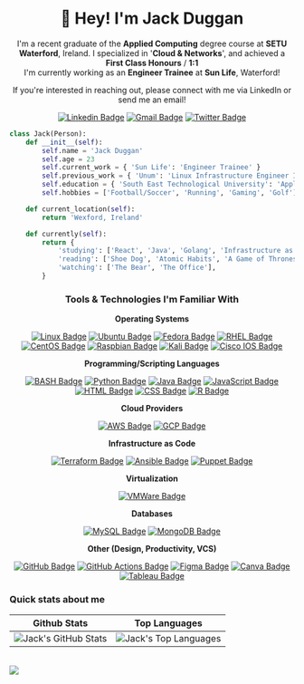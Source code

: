 
<!---
jackjduggan/jackjduggan is a ✨ special ✨ repository because its `README.md` (this file) appears on your GitHub profile.
You can click the Preview link to take a look at your changes.
--->

<h1 align="center">👋 Hey! I'm Jack Duggan</h1>

<p align="center">
I'm a recent graduate of the <strong>Applied Computing</strong> degree course at <strong>SETU Waterford</strong>, Ireland. I specialized in '<strong>Cloud & Networks</strong>', and achieved a <strong>First Class Honours</strong> / <strong>1:1</strong><br>
I'm currently working as an <strong>Engineer Trainee</strong> at <strong>Sun Life</strong>, Waterford!
</p>

<p align="center">
If you're interested in reaching out, please connect with me via LinkedIn or send me an email! 
</p>

<div align="center">
  
[![Linkedin Badge](https://img.shields.io/badge/-jackduggan-blue?style=flat-square&logo=Linkedin&logoColor=white&link=https://www.linkedin.com/in/jackduggan/)](https://www.linkedin.com/in/jackduggan/)
[![Gmail Badge](https://img.shields.io/badge/-jackjduggan01@gmail.com-c14438?style=flat-square&logo=Gmail&logoColor=white&link=mailto:jackjduggan01@gmail.com)](mailto:jackjduggan01@gmail.com)
[![Twitter Badge](https://img.shields.io/badge/-@jackjduggan-000000?style=flat-square&logo=x&logoColor=white&link=https://twitter.com/jackjduggan/)](https://twitter.com/jackjduggan/)

</div>

```python
class Jack(Person):
    def __init__(self):
        self.name = 'Jack Duggan'
        self.age = 23
        self.current_work = { 'Sun Life': 'Engineer Trainee' }
        self.previous_work = { 'Unum': 'Linux Infrastructure Engineer Intern' }
        self.education = { 'South East Technological University': 'Applied Computing (Cloud & Networks)'}
        self.hobbies = ['Football/Soccer', 'Running', 'Gaming', 'Golf']

    def current_location(self):
        return 'Wexford, Ireland'

    def currently(self):
        return {
            'studying': ['React', 'Java', 'Golang', 'Infrastructure as Code'],
            'reading': ['Shoe Dog', 'Atomic Habits', 'A Game of Thrones'],
            'watching': ['The Bear', 'The Office'],
        }
```

<div align="center">
  <h3 align="center">Tools & Technologies I'm Familiar With</h3>

  <div align="center">
    <p><strong>Operating Systems</strong></p>
    
[![Linux Badge](https://img.shields.io/badge/-Linux-FCC624?style=flat-square&logo=linux&logoColor=black)]()
[![Ubuntu Badge](https://img.shields.io/badge/-Ubuntu-E95420?style=flat-square&logo=ubuntu&logoColor=white)]()
[![Fedora Badge](https://img.shields.io/badge/-Fedora-51A2DA?style=flat-square&logo=fedora&logoColor=white)]()
[![RHEL Badge](https://img.shields.io/badge/-RHEL-EE0000?style=flat-square&logo=redhat&logoColor=white)]()
[![CentOS Badge](https://img.shields.io/badge/-CentOS-262577?style=flat-square&logo=centos&logoColor=white)]()
[![Raspbian Badge](https://img.shields.io/badge/-Raspbian-A22846?style=flat-square&logo=raspberrypi&logoColor=white)]()
[![Kali Badge](https://img.shields.io/badge/-Kali-557C94?style=flat-square&logo=kalilinux&logoColor=white)]()
[![Cisco IOS Badge](https://img.shields.io/badge/-Cisco_IOS-1BA0D7?style=flat-square&logo=cisco&logoColor=white)]()
    <p><strong>Programming/Scripting Languages</strong></p>
    
[![BASH Badge](https://img.shields.io/badge/-Bash-4EAA25?style=flat-square&logo=gnubash&logoColor=white)]()
[![Python Badge](https://img.shields.io/badge/-Python-3776AB?style=flat-square&logo=python&logoColor=white)]()
[![Java Badge](https://img.shields.io/badge/-Java-0d6eb5?style=flat-square&logo=java&logoColor=white)]()
[![JavaScript Badge](https://img.shields.io/badge/-JavaScript-2e302b?style=flat-square&logo=javascript&logoColor=#7DF1E)]()
[![HTML Badge](https://img.shields.io/badge/-HTML-E34F26?style=flat-square&logo=html5&logoColor=white)]()
[![CSS Badge](https://img.shields.io/badge/-CSS-1572B6?style=flat-square&logo=css3&logoColor=white)]()
[![R Badge](https://img.shields.io/badge/-R-276DC3?style=flat-square&logo=r&logoColor=white)]()
  <p><p><strong>Cloud Providers</strong></p></p>
  
[![AWS Badge](https://img.shields.io/badge/-AWS-232F3E?style=flat-square&logo=amazonwebservices&logoColor=white)]()
[![GCP Badge](https://img.shields.io/badge/-GCP-4285F4?style=flat-square&logo=googlecloud&logoColor=white)]()
  <p><p><strong>Infrastructure as Code</strong></p></p>
  
[![Terraform Badge](https://img.shields.io/badge/-Terraform-844FBA?style=flat-square&logo=terraform&logoColor=white)]()
[![Ansible Badge](https://img.shields.io/badge/-Ansible-EE0000?style=flat-square&logo=ansible&logoColor=white)]()
[![Puppet Badge](https://img.shields.io/badge/-Puppet-FFAE1A?style=flat-square&logo=puppet&logoColor=white)]()
  <p><p><strong>Virtualization</strong></p></p>
  
[![VMWare Badge](https://img.shields.io/badge/-VMWare-607078?style=flat-square&logo=vmware&logoColor=white)]()
  <p><p><strong>Databases</strong></p></p>
  
[![MySQL Badge](https://img.shields.io/badge/-MySQL-4479A1?style=flat-square&logo=mysql&logoColor=white)]()
[![MongoDB Badge](https://img.shields.io/badge/-MongoDB-47A248?style=flat-square&logo=mongodb&logoColor=white)]()

  <p><p><strong>Other (Design, Productivity, VCS)</strong></p></p>
  
[![GitHub Badge](https://img.shields.io/badge/-GitHub-181717?style=flat-square&logo=github&logoColor=white)]()
[![GitHub Actions Badge](https://img.shields.io/badge/-GitHub_Actions-2088FF?style=flat-square&logo=githubactions&logoColor=white)]()
[![Figma Badge](https://img.shields.io/badge/-Figma-F24E1E?style=flat-square&logo=figma&logoColor=white)]()
[![Canva Badge](https://img.shields.io/badge/-Canva-00C4CC?style=flat-square&logo=canva&logoColor=white)]()
[![Tableau Badge](https://img.shields.io/badge/-Tableau-E97627?style=flat-square&logo=tableau&logoColor=white)]()
  </div>
</div>


### Quick stats about me
| Github Stats | Top Languages |
| --- | --- |
|![Jack's GitHub Stats](https://github-readme-stats.vercel.app/api?username=jackjduggan&show_icons=true&title_color=f6c32c&icon_color=f6c32c&text_color=9f9f9f&bg_color=151515&count_private=true) | ![Jack's Top Languages](https://github-readme-stats.vercel.app/api/top-langs/?username=jackjduggan&show_icons=true&title_color=f6c32c&icon_color=f6c32c&text_color=9f9f9f&bg_color=151515&count_private=true&layout=compact) |

<br>
<img src="https://komarev.com/ghpvc/?username=jackjduggan&color=orange" align="left">
